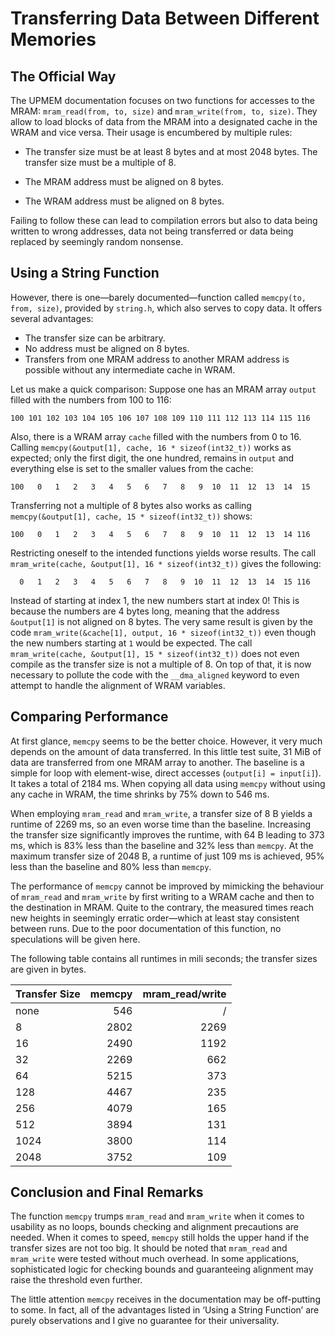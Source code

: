 # Transferring Data Between Different Memories

## The Official Way
The UPMEM documentation focuses on two functions for accesses to the MRAM: `mram_read(from, to, size)` and `mram_write(from, to, size)`.
They allow to load blocks of data from the MRAM into a designated cache in the WRAM and vice versa.
Their usage is encumbered by multiple rules:

* The transfer size must be at least 8 bytes and at most 2048 bytes.
  The transfer size must be a multiple of 8.

* The MRAM address must be aligned on 8 bytes.

* The WRAM address must be aligned on 8 bytes.

Failing to follow these can lead to compilation errors but also to data being written to wrong addresses, data not being transferred or data being replaced by seemingly random nonsense.



## Using a String Function

However, there is one—barely documented—function called `memcpy(to, from, size)`, provided by `string.h`, which also serves to copy data.
It offers several advantages:

* The transfer size can be arbitrary.
* No address must be aligned on 8 bytes.
* Transfers from one MRAM address to another MRAM address is possible without any intermediate cache in WRAM.

Let us make a quick comparison:
Suppose one has an MRAM array `output` filled with the numbers from 100 to 116:
```
100 101 102 103 104 105 106 107 108 109 110 111 112 113 114 115 116
```
Also, there is a WRAM array `cache` filled with the numbers from 0 to 16.
Calling `memcpy(&output[1], cache, 16 * sizeof(int32_t))` works as expected;
only the first digit, the one hundred, remains in `output` and everything else is set to the smaller values from the cache:
```
100   0   1   2   3   4   5   6   7   8   9  10  11  12  13  14  15
```
Transferring not a multiple of 8 bytes also works as calling `memcpy(&output[1], cache, 15 * sizeof(int32_t))` shows:
```
100   0   1   2   3   4   5   6   7   8   9  10  11  12  13  14 116
```
Restricting oneself to the intended functions yields worse results.
The call `mram_write(cache, &output[1], 16 * sizeof(int32_t))` gives the following:
```
  0   1   2   3   4   5   6   7   8   9  10  11  12  13  14  15 116
```
Instead of starting at index 1, the new numbers start at index 0!
This is because the numbers are 4 bytes long, meaning that the address `&output[1]` is not aligned on 8 bytes.
The very same result is given by the code `mram_write(&cache[1], output, 16 * sizeof(int32_t))` even though the new numbers starting at `1` would be expected.
The call `mram_write(cache, &output[1], 15 * sizeof(int32_t))` does not even compile as the transfer size is not a multiple of 8.
On top of that, it is now necessary to pollute the code with the `__dma_aligned` keyword to even attempt to handle the alignment of WRAM variables.



## Comparing Performance

At first glance, `memcpy` seems to be the better choice.
However, it very much depends on the amount of data transferred.
In this little test suite, 31 MiB of data are transferred from one MRAM array to another.
The baseline is a simple for loop with element-wise, direct accesses (`output[i] = input[i]`).
It takes a total of 2184 ms.
When copying all data using `memcpy` without using any cache in WRAM, the time shrinks by 75% down to 546 ms.

When employing `mram_read` and `mram_write`, a transfer size of 8 B yields a runtime of 2269 ms, so an even worse time than the baseline.
Increasing the transfer size significantly improves the runtime, with 64 B leading to 373 ms, which is 83% less than the baseline and 32% less than `memcpy`.
At the maximum transfer size of 2048 B, a runtime of just 109 ms is achieved, 95% less than the baseline and 80% less than `memcpy`.

The performance of `memcpy` cannot be improved by mimicking the behaviour of `mram_read` and `mram_write` by first writing to a WRAM cache and then to the destination in MRAM.
Quite to the contrary, the measured times reach new heights in seemingly erratic order—which at least stay consistent between runs.
Due to the poor documentation of this function, no speculations will be given here.

The following table contains all runtimes in mili seconds;
the transfer sizes are given in bytes.

| Transfer Size | memcpy | mram_read/write |
| ------------- | -----: | --------------: |
|          none |    546 |               / |
|             8 |   2802 |            2269 |
|            16 |   2490 |            1192 |
|            32 |   2269 |             662 |
|            64 |   5215 |             373 |
|           128 |   4467 |             235 |
|           256 |   4079 |             165 |
|           512 |   3894 |             131 |
|          1024 |   3800 |             114 |
|          2048 |   3752 |             109 |




## Conclusion and Final Remarks

The function `memcpy` trumps `mram_read` and `mram_write` when it comes to usability as no loops, bounds checking and alignment precautions are needed.
When it comes to speed, `memcpy` still holds the upper hand if the transfer sizes are not too big.
It should be noted that `mram_read` and `mram_write` were tested without much overhead.
In some applications, sophisticated logic for checking bounds and guaranteeing alignment may raise the threshold even further.

The little attention `memcpy` receives in the documentation may be off-putting to some.
In fact, all of the advantages listed in ‘Using a String Function’ are purely observations and I give no guarantee for their universality.